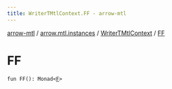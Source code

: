 ```yaml
---
title: WriterTMtlContext.FF - arrow-mtl
---
```


[arrow-mtl](../../index.html) / [arrow.mtl.instances](../index.html) / [WriterTMtlContext](index.html) / [FF](./-f-f.html)

# FF

`fun FF(): Monad<`[`F`](index.html#F)`>`